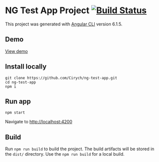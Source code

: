 # NG Test App Project [![Build Status](https://travis-ci.org/Cirych/ng-test-app.svg?branch=master)](https://travis-ci.org/Cirych/ng-test-app)

This project was generated with [Angular CLI](https://github.com/angular/angular-cli) version 6.1.5.

## Demo
[View demo](https://cirych.github.io/ng-test-app/ng-test-app/movies)

## Install locally

```
git clone https://github.com/Cirych/ng-test-app.git
cd ng-test-app
npm i
```

## Run app

```
npm start
```
Navigate to [http://localhost:4200](http://localhost:4200)

## Build

Run `npm run build` to build the project. The build artifacts will be stored in the `dist/` directory. Use the `npm run build` for a local build.